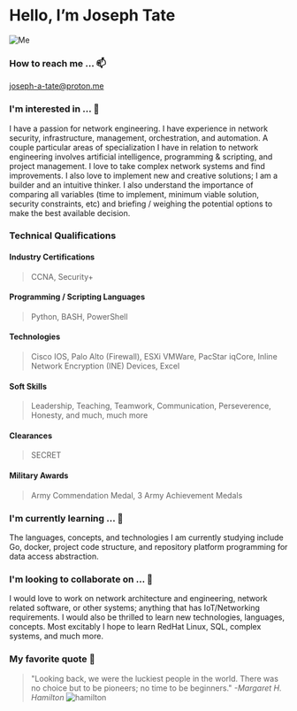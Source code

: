 # Hello, I’m Joseph Tate
![Me](https://github.com/joseph-a-tate/joseph-a-tate/assets/150317705/812f84d5-677e-4eef-a71c-e7d3fbfcb2dc)

### How to reach me ... 📫
  joseph-a-tate@proton.me

### I'm interested in ... 👀
  I have a passion for network engineering. I have experience in network security, infrastructure, management, orchestration, and automation. A couple particular areas of specialization I have in relation to network engineering involves artificial intelligence, programming & scripting, and project management. I love to take complex network systems and find improvements. I also love to implement new and creative solutions; I am a builder and an intuitive thinker. I also understand the importance of comparing all variables (time to implement, minimum viable solution, security constraints, etc) and briefing / weighing the potential options to make the best available decision.

### Technical Qualifications
#### Industry Certifications
> CCNA, Security+
#### Programming / Scripting Languages
> Python, BASH, PowerShell
#### Technologies
> Cisco IOS, Palo Alto (Firewall), ESXi VMWare, PacStar iqCore, Inline Network Encryption (INE) Devices, Excel
#### Soft Skills
> Leadership, Teaching, Teamwork, Communication, Perseverence, Honesty, and much, much more
#### Clearances
> SECRET
#### Military Awards
> Army Commendation Medal, 3 Army Achievement Medals

### I'm currently learning ... 🌱
  The languages, concepts, and technologies I am currently studying include Go, docker, project code structure, and repository platform programming for data access abstraction.

### I'm looking to collaborate on ... 💞️
  I would love to work on network architecture and engineering, network related software, or other systems; anything that has IoT/Networking requirements. I would also be thrilled to learn new technologies, languages, concepts. Most excitably I hope to learn RedHat Linux, SQL, complex systems, and much more.

### My favorite quote 📝
> "Looking back, we were the luckiest people in the world. There was no choice but to be pioneers; no time to be beginners." _-Margaret H. Hamilton_
![hamilton](https://github.com/user-attachments/assets/6abf26ab-4147-4ff0-9189-30fb02906f66)
